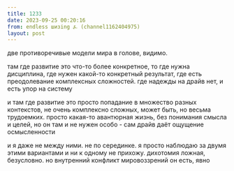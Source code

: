 ```yaml
---
title: 1233
date: 2023-09-25 00:20:16
from: endless шизing ⍼ (channel1162404975)
layout: post
---
```


две противоречивые модели мира в голове, видимо. 

там где развитие это что-то более конкретное, то где нужна дисциплина, где нужен какой-то конкретный результат, где есть преодолевание комплексных сложностей. где надежды на драйв нет, и есть упор на систему

и там где развитие это просто попадание в множество разных контекстов, не очень комплексно сложных, может быть, но весьма трудоемких. просто какая-то авантюрная жизнь, без понимания смысла и целей, но он там и не нужен особо - сам драйв даёт ощущение осмысленности

и я даже не между ними. не по серединке. я просто наблюдаю за двумя этими вариантами и ни к одному не прихожу. дихотомия ложная, безусловно. но внутренний конфликт мировоззрений он есть, явно

